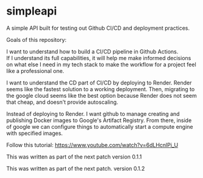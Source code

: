 # simpleapi
A simple API built for testing out Github CI/CD and deployment practices.

Goals of this repository:

I want to understand how to build a CI/CD pipeline in Github Actions.  
If I understand its full capabilities, it will help me make informed 
decisions on what else I need in my tech stack to make the workflow for a project
feel like a professional one.  


I want to understand the CD part of CI/CD by deploying to Render. 
Render seems like the fastest solution to a working deployment. Then,
migrating to the google cloud seems like the best option because Render does
not seem that cheap, and doesn't provide autoscaling.


Instead of deploying to Render. I want github to manage creating and publishing Docker images to Google's Artifact Registry. From there, inside of google we can configure things to automatically start a compute engine with specified images.

Follow this tutorial:
https://www.youtube.com/watch?v=6dLHcnlPi_U



This was written as part of the next patch version 0.1.1

This was written as part of the next patch. version 0.1.2
